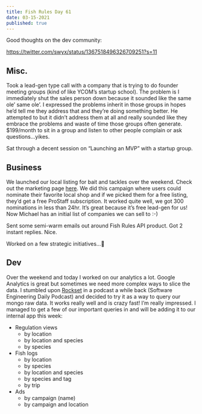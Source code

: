 ```yaml
---
title: Fish Rules Day 61
date: 03-15-2021
published: true
---
```


Good thoughts on the dev community:

https://twitter.com/swyx/status/1367518496326709251?s=11

## Misc.

Took a lead-gen type call with a company that is trying to do founder meeting groups (kind of like YCOM’s startup school).  The problem is I immediately shut the sales person down because it sounded like the same ole’ same ole’. I expressed the problems inherit in those groups in hopes he’d tell me they address that and they’re doing something better.  He attempted to but it didn’t address them at all and really sounded like they embrace the problems and waste of time those groups often generate.  $199/month to sit in a group and listen to other people complain or ask questions…yikes.

Sat through a decent session on “Launching an MVP” with a startup group.

## Business

We launched our local listing for bait and tackles over the weekend.  Check out the marketing page [here][1].  We did this campaign where users could nominate their favorite local shop and if we picked them for a free listing, they’d get a free ProStaff subscription.  It worked quite well, we got 300 nominations in less than 24hr.  It’s great because it’s free lead-gen for us!  Now Michael has an initial list of companies we can sell to :-)

Sent some semi-warm emails out around Fish Rules API product.  Got 2 instant replies.  Nice.

Worked on a few strategic initiatives…🤫

## Dev

Over the weekend and today I worked on our analytics a lot.  Google Analytics is great but sometimes we need more complex ways to slice the data.  I stumbled upon [Rockset][2] in a podcast a while back (Software Engineering Daily Podcast) and decided to try it as a way to query our mongo raw data.  It works really well and is crazy fast!  I’m really impressed.  I managed to get a few of our important queries in and will be adding it to our internal app this week:
- Regulation views
	- by location
	- by location and species
	- by species
- Fish logs
	- by location
	- by species
	- by location and species
	- by species and tag
	- by trip
- Ads
	- by campaign (name)
	- by campaign and location


[1]:	https://fishrulesapp.com/locallisting
[2]:	https://rockset.com/